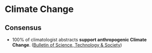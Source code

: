 # Climate Change

## Consensus

* 100% of climatologist abstracts **support anthropogenic Climate Change**. \([Bulletin of Science, Technology & Society](https://sci-hub.st/downloads/2019-11-25/f3/powell2019.pdf)\)

